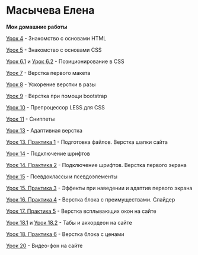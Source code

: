 # Масычева Елена
**Мои домашние работы**

[Урок 4](https://lenamas.github.io/lesson_4/) - Знакомство с основами HTML

[Урок 5](https://lenamas.github.io/lesson_5/) - Знакомство с основами CSS

[Урок 6.1](https://lenamas.github.io/lesson_6.1/) и [Урок 6.2](https://lenamas.github.io/lesson_6.2/) - Позиционирование в CSS

[Урок 7](https://lenamas.github.io/lesson_7/) - Верстка первого макета

[Урок 8](https://lenamas.github.io/lesson_8/) - Ускорение верстки в разы

[Урок 9](https://lenamas.github.io/lesson_9/) - Верстка при помощи bootstrap

[Урок 10](https://github.com/lenamas/lenamas.github.io/tree/master/lesson_10) - Препроцессор LESS для CSS

[Урок 11](https://github.com/lenamas/lenamas.github.io/tree/master/lesson_11) - Сниппеты

[Урок 13](https://lenamas.github.io/lesson_13/) - Адаптивная верстка

[Урок 13. Практика 1](https://lenamas.github.io/lesson_13_practice/index.html) - Подготовка файлов. Верстка шапки сайта

[Урок 14](https://lenamas.github.io/lesson_14/) - Подключение шрифтов

[Урок 14. Практика 2](https://lenamas.github.io/lesson_14_practice/) - Подключение шрифтов. Верстка первого экрана

[Урок 15](https://lenamas.github.io/lesson_15/) - Псевдоклассы и псевдоэлементы

[Урок 15. Практика 3](https://lenamas.github.io/lesson_15_practice/) - Эффекты при наведении и адаптив первого экрана

[Урок 16. Практика 4](https://lenamas.github.io/lesson_16_practice/) - Верстка блока с преимуществами. Слайдер

[Урок 17. Практика 5](https://lenamas.github.io/lesson_17_practice/) - Верстка всплывающих окон на сайте

[Урок 18.1]() и [Урок 18.2](https://lenamas.github.io/lesson_18.2/) - Табы и аккордеон на сайте

[Урок 18. Практика 6](https://lenamas.github.io/lesson_18_practice/) - Верстка блока с ценами 

[Урок 20](https//lenamas.github.io/lesson_20/) - Видео-фон на сайте
